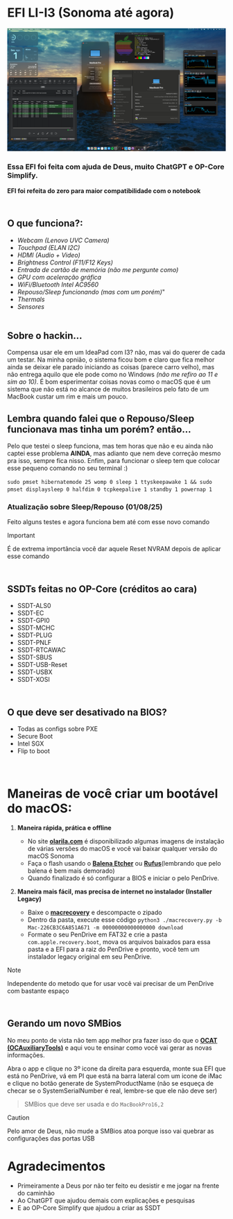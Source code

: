 # EFI LI-I3 (Sonoma até agora) 

![only banner](/Images/Banner.png)

### Essa EFI foi feita com ajuda de Deus, muito ChatGPT e OP-Core Simplify.

**EFI foi refeita do zero para maior compatibilidade com o notebook**

## <br/>O que funciona?:<br>

  - *Webcam (Lenovo UVC Camera)*
  - *Touchpad (ELAN I2C)*
  - *HDMI (Audio + Video)*
  - *Brightness Control (F11/F12 Keys)*
  - *Entrada de cartão de memória (não me pergunte como)*
  - *GPU com aceleração gráfica*
  - *WiFi/Bluetooth Intel AC9560*
  - *Repouso/Sleep funcionando (mas com um porém)*"
  - *Thermals*
  - *Sensores*
<br><br/>
 
## Sobre o hackin...
Compensa usar ele em um IdeaPad com I3? não, mas vai do querer de cada um testar. Na minha opnião, o sistema ficou bom e claro que fica melhor ainda se deixar ele parado iniciando as coisas (parece carro velho), mas não entrega aquilo que ele pode como no Windows _(não me refiro ao 11 e sim ao 10)_.
É bom esperimentar coisas novas como o macOS que é um sistema que não está no alcance de muitos brasileiros pelo fato de um MacBook custar um rim e mais um pouco.

## Lembra quando falei que o Repouso/Sleep funcionava mas tinha um porém? então...
Pelo que testei o sleep funciona, mas tem horas que não e eu ainda não captei esse problema **AINDA**, mas adianto que nem deve correção mesmo pra isso, sempre fica nisso.
Enfim, para funcionar o sleep tem que colocar esse pequeno comando no seu terminal :)

`sudo pmset hibernatemode 25 womp 0 sleep 1 ttyskeepawake 1 && sudo pmset displaysleep 0 halfdim 0 tcpkeepalive 1 standby 1 powernap 1`

### Atualização sobre Sleep/Repouso (01/08/25)
Feito alguns testes e agora funciona bem até com esse novo comando

> [!IMPORTANT]
> É de extrema importãncia você dar aquele Reset NVRAM depois de aplicar esse comando

## <br/>SSDTs feitas no OP-Core (créditos ao cara)<br>
  - SSDT-ALS0
  - SSDT-EC
  - SSDT-GPI0
  - SSDT-MCHC
  - SSDT-PLUG
  - SSDT-PNLF
  - SSDT-RTCAWAC
  - SSDT-SBUS
  - SSDT-USB-Reset
  - SSDT-USBX
  - SSDT-XOSI

## <br/>O que deve ser desativado na BIOS?<br>
- Todas as configs sobre PXE
- Secure Boot
- Intel SGX
- Flip to boot

# <br/>Maneiras de você criar um bootável do macOS:<br>
1. **Maneira rápida, prática e offline**
   - No site **[olarila.com](https://www.olarila.com/topic/6278-olarila-vanilla-images-macos-installer/)** é disponibilizado algumas imagens de instalação de várias versões do macOS e você vai baixar qualquer versão do macOS Sonoma
   - Faça o flash usando o **[Balena Etcher](https://etcher.balena.io)** ou **[Rufus](https://rufus.ie/pt_BR/)**(lembrando que pelo balena é bem mais demorado)
   - Quando finalizado é só configurar a BIOS e iniciar o pelo PenDrive.
  
2. **Maneira mais fácil, mas precisa de internet no instalador (Installer Legacy)**
   - Baixe o **[macrecovery](https://github.com/luchina-gabriel/macrecovery)** e descompacte o zipado
   - Dentro da pasta, execute esse código `python3 ./macrecovery.py -b Mac-226CB3C6A851A671 -m 00000000000000000 download`
   - Formate o seu PenDrive em FAT32 e crie a pasta `com.apple.recovery.boot`, mova os arquivos baixados para essa pasta e a EFI para a raiz do PenDrive e pronto, você tem um instalador legacy original em seu PenDrive.

>[!NOTE]
>Independente do metodo que for usar você vai precisar de um PenDrive com bastante espaço 
  
## <br/>Gerando um novo SMBios<br>
No meu ponto de vista não tem app melhor pra fazer isso do que o **[OCAT (OCAuxiliaryTools)](https://github.com/ic005k/OCAuxiliaryTools/releases)** e aqui vou te ensinar como você vai gerar as novas informações.

Abra o app e clique no 3º icone da direita para esquerda, monte sua EFI que está no PenDrive, vá em PI que está na barra lateral com um icone de iMac e clique no botão generate de SystemProductName (não se esqueça de checar se o SystemSerialNumber é real, lembre-se que ele não deve ser)
> SMBios que deve ser usada e do `MacBookPro16,2`

>[!CAUTION]
> Pelo amor de Deus, não mude a SMBios atoa porque isso vai quebrar as configurações das portas USB

# Agradecimentos
  - Primeiramente a Deus por não ter feito eu desistir e me jogar na frente do caminhão
  - Ao ChatGPT que ajudou demais com explicações e pesquisas
  - E ao OP-Core Simplify que ajudou a criar as SSDT